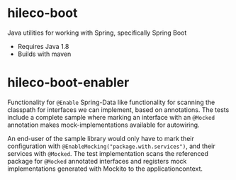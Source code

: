 hileco-boot
===========

Java utilities for working with Spring, specifically Spring Boot

- Requires Java 1.8
- Builds with maven

hileco-boot-enabler
===================

Functionality for `@Enable` Spring-Data like functionality for scanning the classpath for interfaces we can implement, based on annotations. The
tests include a complete sample where marking an interface with an `@Mocked` annotation makes mock-implementations available for autowiring.

An end-user of the sample library would only have to mark their configuration with `@EnableMocking("package.with.services")`, and their services with `@Mocked`.
The test implementation scans the referenced package for `@Mocked` annotated interfaces and registers mock implementations generated with Mockito to the applicationcontext.